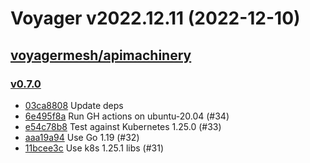 # Voyager v2022.12.11 (2022-12-10)


## [voyagermesh/apimachinery](https://github.com/voyagermesh/apimachinery)

### [v0.7.0](https://github.com/voyagermesh/apimachinery/releases/tag/v0.7.0)

- [03ca8808](https://github.com/voyagermesh/apimachinery/commit/03ca8808) Update deps
- [6e495f8a](https://github.com/voyagermesh/apimachinery/commit/6e495f8a) Run GH actions on ubuntu-20.04 (#34)
- [e54c78b8](https://github.com/voyagermesh/apimachinery/commit/e54c78b8) Test against Kubernetes 1.25.0 (#33)
- [aaa19a94](https://github.com/voyagermesh/apimachinery/commit/aaa19a94) Use Go 1.19 (#32)
- [11bcee3c](https://github.com/voyagermesh/apimachinery/commit/11bcee3c) Use k8s 1.25.1 libs (#31)



